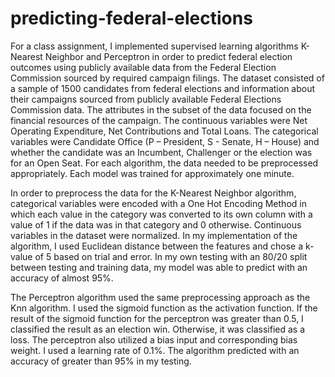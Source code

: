 # predicting-federal-elections

For a class assignment, I implemented supervised learning algorithms K-Nearest Neighbor and Perceptron in order to predict federal election outcomes using publicly available data from the Federal Election Commission sourced by required campaign filings. The dataset consisted of a sample of 1500 candidates from federal elections and information about their campaigns sourced from publicly available Federal Elections Commission data. The attributes in the subset of the data focused on the financial resources of the campaign. The continuous variables were Net Operating Expenditure, Net Contributions and Total Loans. The categorical variables were Candidate Office (P – President, S - Senate, H – House) and whether the candidate was an Incumbent, Challenger or the election was for an Open Seat. For each algorithm, the data needed to be preprocessed appropriately. Each model was trained for approximately one minute.

In order to preprocess the data for the K-Nearest Neighbor algorithm, categorical variables were encoded with a One Hot Encoding Method in which each value in the category was converted to its own column with a value of 1 if the data was in that category and 0 otherwise. Continuous variables in the dataset were normalized. In my implementation of the algorithm, I used Euclidean distance between the features and chose a k-value of 5 based on trial and error. In my own testing with an 80/20 split between testing and training data, my model was able to predict with an accuracy of almost 95%.

The Perceptron algorithm used the same preprocessing approach as the Knn algorithm. I used the sigmoid function as the activation function. If the result of the sigmoid function for the perceptron was greater than 0.5, I classified the result as an election win. Otherwise, it was classified as a loss. The perceptron also utilized a bias input and corresponding bias weight. I used a learning rate of 0.1%. The algorithm predicted with an accuracy of greater than 95% in my testing.
